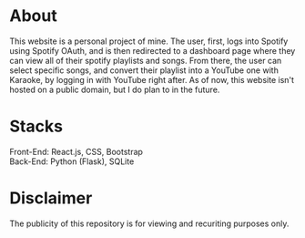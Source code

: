 # About
This website is a personal project of mine. The user, first, logs into Spotify using Spotify OAuth, and is then redirected to a dashboard page where they can view all of their spotify playlists and songs. 
From there, the user can select specific songs, and convert their playlist into a YouTube one with Karaoke, by logging in with YouTube right after. As of now, this website isn't hosted on a public domain, but I
do plan to in the future.

# Stacks
Front-End: React.js, CSS, Bootstrap <br>
Back-End: Python (Flask), SQLite

# Disclaimer
The publicity of this repository is for viewing and recuriting purposes only.
